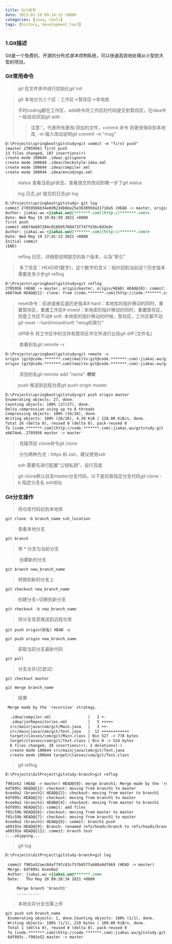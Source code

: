 ```yaml
---
title: Git命令
date: 2023-01-19 09:14:15 +0800 
categories: [java, tools]
tags: [history, development_tool] 
---
```


### 1.Git描述   
 
 Git是一个免费的、开源的分布式*版本控制*系统，可以快速高效地处理从小型到大型的项目。
 
### Git常用命令
 > git 在文件夹中进行初始化git init
 
 > git 本地分为三个区：工作区->暂存区->本地库
 
 > 平时coding都在工作区，add命令将工作区的代码提交到暂存区，在idea中一般自动添加git add . 
 >> 注意‘.’，代表所有更改/添加的文件，commit 命令 将更改保存到本地库, -m 输入改动说明git commit -m "msg"

 ```asp
D:\Projects\springboot\gitstudy>git commit -m "first push"
 [master 2705956] first push
 13 files changed, 187 insertions(+)
 create mode 100644 .idea/.gitignore
 create mode 100644 .idea/checkstyle-idea.xml
 create mode 100644 .idea/compiler.xml
 create mode 100644 .idea/encodings.xml
``` 
 > status 查看当前git状态，查看提交的改动到哪一步了git status
 
 > log 日志,git 提交的日志git log

 ```asp
 D:\Projects\springboot\gitstudy> git log
 commit 2705956bb34e8d923db6be25e3830950a31710a5 (HEAD -> master, origin/master, origin/HEAD)
 Author: jiakai.wu <jiakai.wu@[*******.com](http://*******.com)>
 Date: Wed May 19 19:01:59 2021 +0800
 first push
 commit eb674e687204c018695768473f747fd3bc0d3e9c
 Author: jiakai.wu <jiakai.wu@[*******.com](http://*******.com)>
 Date: Wed May 19 17:41:13 2021 +0800
 Initial commit
 (END)
```
 > reflog 日志，详细想说明提交的各个版本，以及“索引”
 
 > 多了信息：HEAD@{数字}，这个数字的含义：指针回到当前这个历史版本需要走多少步git reflog

 ```asp
D:\Projects\springboot\gitstudy>git reflog
 2705956 (HEAD -> master, origin/master, origin/HEAD) HEAD@{0}: commit: first push
 eb674e6 HEAD@{1}: clone: from [code.*******.com](http://code.*******.com):jiakai.wu/gitstudy.git
```
 > reset命令：前进或者后退历史版本# hard：本地库的指针移动的同时，重置暂存区，重置工作区# mixed：本地库的指针移动的同时，重置暂存区，但是工作区不动# soft: 本地库的指针移动的时候，暂存区，工作区都不动git reset --hard/mixed/soft “relog的索引”
 
 > diff命令 将工作区中的文件和暂存区中文件进行比较git diff [文件名]
 
 > 查看别名git remote -v

 ```asp
D:\Projects\springboot\gitstudy>git remote -v
 origin [git@code.*******.com](mailto:git@code.*******.com):jiakai.wu/gitstudy.git (fetch)
 origin [git@code.*******.com](mailto:git@code.*******.com):jiakai.wu/gitstudy.git (push)
```
 > 添加别名git remote add "name" ***地址***
 
 > push 推送到远程仓库git push origin master

 ```asp
D:\Projects\springboot\gitstudy>git push origin master
 Enumerating objects: 27, done.
 Counting objects: 100% (27/27), done.
 Delta compression using up to 8 threads
 Compressing objects: 100% (16/16), done.
 Writing objects: 100% (26/26), 4.39 KiB | 128.00 KiB/s, done.
 Total 26 (delta 0), reused 0 (delta 0), pack-reused 0
 To [code.*******.com](http://code.*******.com):jiakai.wu/gitstudy.git
 eb674e6..2705956 master -> master
```
 > 克隆项目 clone命令git clone

 > 分为两种方式：https 和 ssh，建议使用ssh

 > ssh 需要先进行配置“公钥私钥”，自行百度

 > git clone默认拉去master分支代码，以下是拉取指定分支代码git clone -b 指定分支名 ssh地址

### Git分支操作
 > 将仓库代码拉到本地库

 `git clone -b branch_name ssh_location`
 > 查看本地分支

 `git branch`
 > 带 * 分支为当前分支

 > 创建新的分支

 `git branch new_branch_name`
 > 转换到新的分支上

 `git checkout new_branch_name`
 > 创建分支+切换到新分支

 `git checkout -b new_branch_name`
 > 将分支信息推送到远程仓库

 `git push origin(别名) HEAD -u`
 
 `git push origin new_branch_name`
 > 获取当前分支最新代码

 `git pull`

 > 分支合并(已尝试)

 `git checkout master`
 
 `git merge branch_name`
 > 结果

```asp
 Merge made by the 'recursive' strategy.
 
  .idea/compiler.xml                |   2 +-
  .idea/jarRepositories.xml         |   5 +++++
  src/main/java/com/git/Main.java   |   3 ++-
  src/main/java/com/git/Test.java   |  12 ++++++++++++
  target/classes/com/git/Main.class | Bin 527 -> 778 bytes
  target/classes/com/git/Test.class | Bin 0 -> 524 bytes
  6 files changed, 20 insertions(+), 2 deletions(-)
  create mode 100644 src/main/java/com/git/Test.java
  create mode 100644 target/classes/com/git/Test.class
```
> git reflog

 ```asp
D:\Projects\GitProject\gitstudy-branch>git reflog
 
 f901e52 (HEAD -> master) HEAD@{0}: merge branch1: Merge made by the 'recursive' strategy.
 6df895c HEAD@{1}: checkout: moving from branch1 to master
 6cee0a2 (branch1) HEAD@{2}: checkout: moving from master to branch1
 6df895c HEAD@{3}: checkout: moving from branch1 to master
 6cee0a2 (branch1) HEAD@{4}: checkout: moving from master to branch1
 6df895c HEAD@{5}: commit: add files
 f01c59b HEAD@{6}: checkout: moving from master to master
 f01c59b HEAD@{7}: checkout: moving from branch1 to master
 6cee0a2 (branch1) HEAD@{8}: commit: branch1 push
 a69191e HEAD@{9}: Branch: renamed refs/heads/branch to refs/heads/branch1
 a69191e HEAD@{11}: commit: branch test
 :...skipping...
```
 > git log

```asp
D:\Projects\GitProject\gitstudy-branch>git log
 
 commit f901e52aec8daf797c83cf57b657fab88a9df669 (HEAD -> master)
 Merge: 6df895c 6cee0a2
 Author: jiakai.wu <jiakai.wu@*******.com>
 Date:   Thu May 20 09:20:34 2021 +0800
 
     Merge branch 'branch1'
     ..........
```
 
 > 本地合并分支也需上传

```asp
git push ssh branch_name
 Enumerating objects: 1, done.Counting objects: 100% (1/1), done.
 Writing objects: 100% (1/1), 219 bytes | 109.00 KiB/s, done.
 Total 1 (delta 0), reused 0 (delta 0), pack-reused 0
 To [code.*******.com](http://code.*******.com):jiakai.wu/gitstudy.git
 6df895c..f901e52 master -> master
``` 
